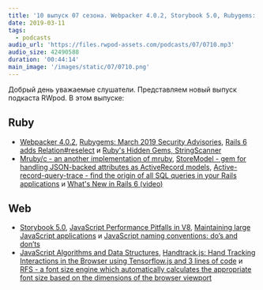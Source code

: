 ```yaml
---
title: '10 выпуск 07 сезона. Webpacker 4.0.2, Storybook 5.0, Rubygems: March 2019 Security Advisories, Mruby/c, RFS и прочее'
date: 2019-03-11
tags:
  - podcasts
audio_url: 'https://files.rwpod-assets.com/podcasts/07/0710.mp3'
audio_size: 42490588
duration: '00:44:14'
main_image: '/images/static/07/0710.png'
---
```


Добрый день уважаемые слушатели. Представляем новый выпуск подкаста RWpod. В этом выпуске:

## Ruby

- [Webpacker 4.0.2](https://github.com/rails/webpacker/blob/master/docs/v4-upgrade.md), [Rubygems: March 2019 Security Advisories](https://blog.rubygems.org/2019/03/05/security-advisories-2019-03.html), [Rails 6 adds Relation#reselect](https://blog.saeloun.com/2019/03/05/rails-6-relation-reselect.html) и [Ruby's Hidden Gems, StringScanner](https://blog.appsignal.com/2019/03/05/stringscanner.html)
- [Mruby/c - an another implementation of mruby](https://github.com/mrubyc/mrubyc), [StoreModel - gem for handling JSON-backed attributes as ActiveRecord models](https://github.com/DmitryTsepelev/store_model), [Active-record-query-trace - find the origin of all SQL queries in your Rails applications](https://github.com/brunofacca/active-record-query-trace) и [What's New in Rails 6 (video)](https://www.driftingruby.com/episodes/what-s-new-in-rails-6)

## Web

- [Storybook 5.0](https://medium.com/storybookjs/storybook-5-0-db1d0f9c83b8), [JavaScript Performance Pitfalls in V8](https://ponyfoo.com/articles/javascript-performance-pitfalls-v8), [Maintaining large JavaScript applications](https://9elements.com/io/maintaining-large-javascript-projects/) и [JavaScript naming conventions: do’s and don’ts](https://medium.freecodecamp.org/javascript-naming-conventions-dos-and-don-ts-99c0e2fdd78a)
- [JavaScript Algorithms and Data Structures](https://github.com/trekhleb/javascript-algorithms), [Handtrack.js: Hand Tracking Interactions in the Browser using Tensorflow.js and 3 lines of code](https://hackernoon.com/handtrackjs-677c29c1d585) и [RFS - a font size engine which automatically calculates the appropriate font size based on the dimensions of the browser viewport](https://github.com/twbs/rfs)
